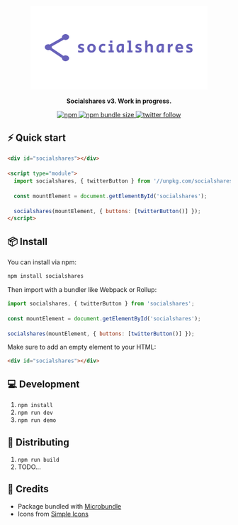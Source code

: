 <p align="center">
  <a href="https://socialshar.es/">
    <img src="./assets/readme-logo.svg" alt="Socialshares" width="400" />
  </a>
</p>

<p align="center">
  <strong>Socialshares v3. Work in progress.</strong>
</p>

<p align="center">
  <a href="https://npm.im/socialshares">
    <img src="https://img.shields.io/npm/v/socialshares?style=for-the-badge" alt="npm" />
  </a>
  <a href="https://bundlephobia.com/result?p=socialshares">
    <img src="https://img.shields.io/bundlephobia/minzip/socialshares?style=for-the-badge" alt="npm bundle size" />
  </a>
  <a href="https://twitter.com/sunnysinghio">
    <img src="https://img.shields.io/twitter/follow/sunnysinghio?color=blue&style=for-the-badge" alt="twitter follow" />
  </a>
</p>

## ⚡️ Quick start

```html
<div id="socialshares"></div>

<script type="module">
  import socialshares, { twitterButton } from '//unpkg.com/socialshares';

  const mountElement = document.getElementById('socialshares');

  socialshares(mountElement, { buttons: [twitterButton()] });
</script>
```

## 📦 Install

You can install via npm:

```sh
npm install socialshares
```

Then import with a bundler like Webpack or Rollup:

```js
import socialshares, { twitterButton } from 'socialshares';

const mountElement = document.getElementById('socialshares');

socialshares(mountElement, { buttons: [twitterButton()] });
```

Make sure to add an empty element to your HTML:

```html
<div id="socialshares"></div>
```

## 💻 Development

1. `npm install`
1. `npm run dev`
1. `npm run demo`

## 🚀 Distributing

1. `npm run build`
1. TODO...

## 👥 Credits

- Package bundled with [Microbundle](https://github.com/developit/microbundle)
- Icons from [Simple Icons](https://simpleicons.org/)
